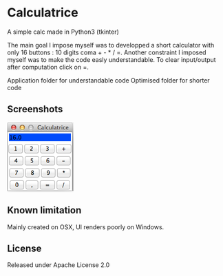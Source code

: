 # Calculatrice
A simple calc made in Python3 (tkinter)

The main goal I impose myself was to developped a short calculator with only 16 buttons : 10 digits coma + - * / =. Another constraint I imposed myself was to make the code easly understandable. To clear input/output after computation click on =.

Application folder for understandable code
Optimised folder for shorter code

## Screenshots

![ui](screenshots/calculatrice1.png "ui")

## Known limitation

Mainly created on OSX, UI renders poorly on Windows.

## License

Released under Apache License 2.0
